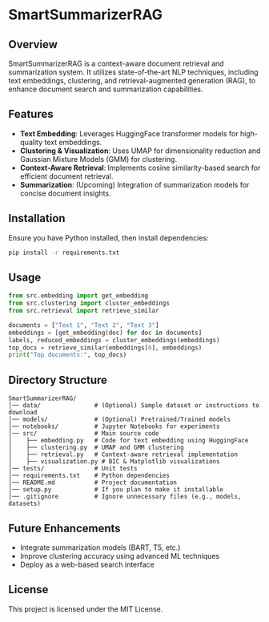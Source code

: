 # SmartSummarizerRAG

## Overview
SmartSummarizerRAG is a context-aware document retrieval and summarization system. It utilizes state-of-the-art NLP techniques, including text embeddings, clustering, and retrieval-augmented generation (RAG), to enhance document search and summarization capabilities.

## Features
- **Text Embedding**: Leverages HuggingFace transformer models for high-quality text embeddings.
- **Clustering & Visualization**: Uses UMAP for dimensionality reduction and Gaussian Mixture Models (GMM) for clustering.
- **Context-Aware Retrieval**: Implements cosine similarity-based search for efficient document retrieval.
- **Summarization**: (Upcoming) Integration of summarization models for concise document insights.

## Installation
Ensure you have Python installed, then install dependencies:
```sh
pip install -r requirements.txt
```

## Usage
```python
from src.embedding import get_embedding
from src.clustering import cluster_embeddings
from src.retrieval import retrieve_similar

documents = ["Text 1", "Text 2", "Text 3"]
embeddings = [get_embedding(doc) for doc in documents]
labels, reduced_embeddings = cluster_embeddings(embeddings)
top_docs = retrieve_similar(embeddings[0], embeddings)
print("Top documents:", top_docs)
```

## Directory Structure
```
SmartSummarizerRAG/
│── data/               # (Optional) Sample dataset or instructions to download
│── models/             # (Optional) Pretrained/Trained models
│── notebooks/          # Jupyter Notebooks for experiments
│── src/                # Main source code
│    ├── embedding.py   # Code for text embedding using HuggingFace
│    ├── clustering.py  # UMAP and GMM clustering
│    ├── retrieval.py   # Context-aware retrieval implementation
│    ├── visualization.py # BIC & Matplotlib visualizations
│── tests/              # Unit tests
│── requirements.txt    # Python dependencies
│── README.md           # Project documentation
│── setup.py            # If you plan to make it installable
│── .gitignore          # Ignore unnecessary files (e.g., models, datasets)
```

## Future Enhancements
- Integrate summarization models (BART, T5, etc.)
- Improve clustering accuracy using advanced ML techniques
- Deploy as a web-based search interface

## License
This project is licensed under the MIT License.
